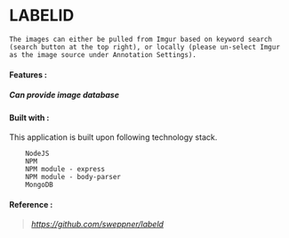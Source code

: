 # LABELID
```
The images can either be pulled from Imgur based on keyword search (search button at the top right), or locally (please un-select Imgur as the image source under Annotation Settings).
```
#### Features : 
##### Can provide image database
> 

#### Built with :
This application is built upon following technology stack.
```
    NodeJS
    NPM
    NPM module - express
    NPM module - body-parser
    MongoDB

```

#### Reference : 
> _https://github.com/sweppner/labeld_